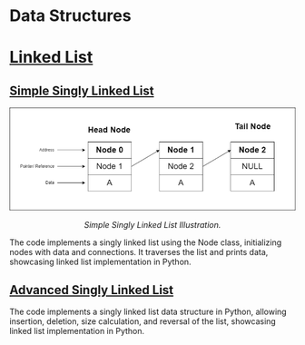 # Data Structures

# [Linked List](./composite/linked-list/)
## [Simple Singly Linked List](./composite/linked-list/simple-signly-linked-list.py)
<div align="center">
  <img src="composite/linked-list/simple-singly-linked-list.png" alt="Image Description" />
  <p><em>Simple Singly Linked List Illustration.</em></p>
</div>

The code implements a singly linked list using the Node class, initializing nodes with data and connections. It traverses the list and prints data, showcasing linked list implementation in Python.

## [Advanced Singly Linked List](./composite/linked-list/advanced-signly-linked-list.py)
The code implements a singly linked list data structure in Python, allowing insertion, deletion, size calculation, and reversal of the list, showcasing linked list implementation in Python.

